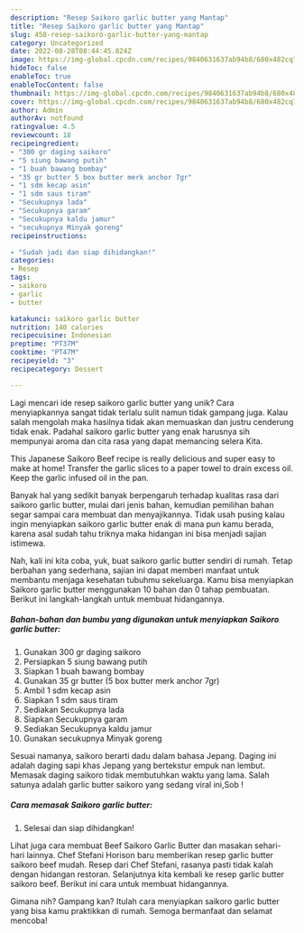 ```yaml
---
description: "Resep Saikoro garlic butter yang Mantap"
title: "Resep Saikoro garlic butter yang Mantap"
slug: 458-resep-saikoro-garlic-butter-yang-mantap
category: Uncategorized
date: 2022-08-28T08:44:45.824Z
image: https://img-global.cpcdn.com/recipes/9840631637ab94b8/680x482cq70/saikoro-garlic-butter-foto-resep-utama.jpg
hideToc: false
enableToc: true
enableTocContent: false
thumbnail: https://img-global.cpcdn.com/recipes/9840631637ab94b8/680x482cq70/saikoro-garlic-butter-foto-resep-utama.jpg
cover: https://img-global.cpcdn.com/recipes/9840631637ab94b8/680x482cq70/saikoro-garlic-butter-foto-resep-utama.jpg
author: Admin
authorAv: notfound
ratingvalue: 4.5
reviewcount: 18
recipeingredient:
- "300 gr daging saikoro"
- "5 siung bawang putih"
- "1 buah bawang bombay"
- "35 gr butter 5 box butter merk anchor 7gr"
- "1 sdm kecap asin"
- "1 sdm saus tiram"
- "Secukupnya lada"
- "Secukupnya garam"
- "Secukupnya kaldu jamur"
- "secukupnya Minyak goreng"
recipeinstructions:

- "Sudah jadi dan siap dihidangkan!"
categories:
- Resep
tags:
- saikoro
- garlic
- butter

katakunci: saikoro garlic butter 
nutrition: 140 calories
recipecuisine: Indonesian
preptime: "PT37M"
cooktime: "PT47M"
recipeyield: "3"
recipecategory: Dessert

---
```





Lagi mencari ide resep saikoro garlic butter yang unik? Cara menyiapkannya sangat tidak terlalu sulit namun tidak gampang juga. Kalau salah mengolah maka hasilnya tidak akan memuaskan dan justru cenderung tidak enak. Padahal saikoro garlic butter yang enak harusnya sih mempunyai aroma dan cita rasa yang dapat memancing selera Kita.





This Japanese Saikoro Beef recipe is really delicious and super easy to make at home! Transfer the garlic slices to a paper towel to drain excess oil. Keep the garlic infused oil in the pan.

Banyak hal yang sedikit banyak berpengaruh terhadap kualitas rasa dari saikoro garlic butter, mulai dari jenis bahan, kemudian pemilihan bahan segar sampai cara membuat dan menyajikannya. Tidak usah pusing kalau ingin menyiapkan saikoro garlic butter enak di mana pun kamu berada, karena asal sudah tahu triknya maka hidangan ini bisa menjadi sajian istimewa.






Nah, kali ini kita coba, yuk, buat saikoro garlic butter sendiri di rumah. Tetap berbahan yang sederhana, sajian ini dapat memberi manfaat untuk membantu menjaga kesehatan tubuhmu sekeluarga. Kamu bisa menyiapkan Saikoro garlic butter menggunakan 10 bahan dan 0 tahap pembuatan. Berikut ini langkah-langkah untuk membuat hidangannya.

<!--inarticleads1-->

##### Bahan-bahan dan bumbu yang digunakan untuk menyiapkan Saikoro garlic butter:

1. Gunakan 300 gr daging saikoro
1. Persiapkan 5 siung bawang putih
1. Siapkan 1 buah bawang bombay
1. Gunakan 35 gr butter (5 box butter merk anchor 7gr)
1. Ambil 1 sdm kecap asin
1. Siapkan 1 sdm saus tiram
1. Sediakan Secukupnya lada
1. Siapkan Secukupnya garam
1. Sediakan Secukupnya kaldu jamur
1. Gunakan secukupnya Minyak goreng


Sesuai namanya, saikoro berarti dadu dalam bahasa Jepang. Daging ini adalah daging sapi khas Jepang yang bertekstur empuk nan lembut. Memasak daging saikoro tidak membutuhkan waktu yang lama. Salah satunya adalah garlic butter saikoro yang sedang viral ini,Sob ! 

<!--inarticleads2-->

##### Cara memasak Saikoro garlic butter:


1. Selesai dan siap dihidangkan!

Lihat juga cara membuat Beef Saikoro Garlic Butter dan masakan sehari-hari lainnya. Chef Stefani Horison baru memberikan resep garlic butter saikoro beef mudah. Resep dari Chef Stefani, rasanya pasti tidak kalah dengan hidangan restoran. Selanjutnya kita kembali ke resep garlic butter saikoro beef. Berikut ini cara untuk membuat hidangannya. 

Gimana nih? Gampang kan? Itulah cara menyiapkan saikoro garlic butter yang bisa kamu praktikkan di rumah. Semoga bermanfaat dan selamat mencoba!

